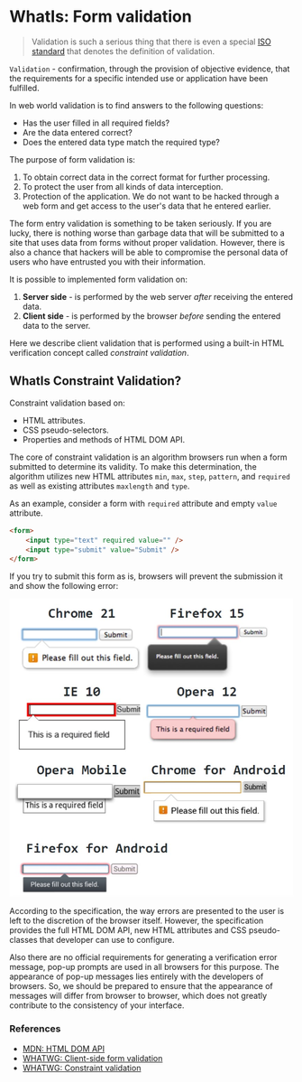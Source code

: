 # WhatIs: Form validation

> Validation is such a serious thing that there is even a special [ISO standard](https://www.iso.org/obp/ui/#iso:std:iso:9000:ed-3:en) that denotes the definition of validation.

 `Validation` - confirmation, through the provision of objective evidence, that the requirements for a specific intended use or application have been fulfilled.

In web world validation is to find answers to the following questions:
             
 * Has the user filled in all required fields?
 * Are the data entered correct?
 * Does the entered data type match the required type?

 The purpose of form validation is:

1. To obtain correct data in the correct format for further processing. 
2. To protect the user from all kinds of data interception. 
3. Protection of the application. We do not want to be hacked through a web form and get access to the user's data that he entered earlier.

The form entry validation is something to be taken seriously. If you are lucky, there is nothing worse than garbage data that will be submitted to a site that uses data from forms without proper validation. However, there is also a chance that hackers will be able to compromise the personal data of users who have entrusted you with their information.


It is possible to implemented form validation on:

1. **Server side** - is performed by the web server _after_ receiving the entered data.
2. **Client side**  - is performed by the browser _before_ sending the entered data to the server.

Here we describe client validation that is performed using a built-in HTML verification concept called _constraint validation_.

## WhatIs Constraint Validation?

Constraint validation based on:

* HTML attributes.
* CSS pseudo-selectors.
* Properties and methods of HTML DOM API.

The core of constraint validation is an algorithm browsers run when a form submitted to determine its validity. To make this determination, the algorithm utilizes new HTML attributes `min`, `max`, `step`, `pattern`, and `required` as well as existing attributes `maxlength` and `type`.

As an example, consider a form with `required` attribute and empty `value` attribute.

```html
<form>
    <input type="text" required value="" />
    <input type="submit" value="Submit" />
</form>
```

If you try to submit this form as is, browsers will prevent the submission it and show the following error:

<img src="../img/validation.jpg" alt="form validation error message" style="text-align: center;">

According to the specification, the way errors are presented to the user is left to the discretion of the browser itself. However, the specification provides the full HTML DOM API, new HTML attributes and CSS pseudo-classes that developer can use to configure.
 
 Also there are no official requirements for generating a verification error message, pop-up prompts are used in all browsers for this purpose. The appearance of pop-up messages lies entirely with the developers of browsers.  So, we should be prepared to ensure that the appearance of messages will differ from browser to browser, which does not greatly contribute to the consistency of your interface.

 ### References
 * [MDN: HTML DOM API](https://developer.mozilla.org/en-US/docs/Web/API/HTML_DOM_API)
 * [WHATWG: Client-side form validation](https://html.spec.whatwg.org/multipage/forms.html#client-side-form-validation)
 * [WHATWG: Constraint validation](https://html.spec.whatwg.org/multipage/form-control-infrastructure.html#constraint-validation)
